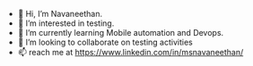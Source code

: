 - 👋 Hi, I’m Navaneethan.
- 👀 I’m interested in testing.
- 🌱 I’m currently learning Mobile automation and Devops.
- 💞️ I’m looking to collaborate on testing activities 
- 📫 reach me at https://www.linkedin.com/in/msnavaneethan/


<!---
navaneethan-1/navaneethan-1 is a ✨ special ✨ repository because its `README.md` (this file) appears on your GitHub profile.
You can click the Preview link to take a look at your changes.
--->
